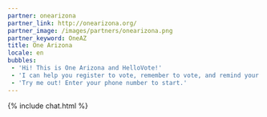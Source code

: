 ```yaml
---
partner: onearizona
partner_link: http://onearizona.org/
partner_image: /images/partners/onearizona.png
partner_keyword: OneAZ
title: One Arizona
locale: en
bubbles:
 - 'Hi! This is One Arizona and HelloVote!'
 - 'I can help you register to vote, remember to vote, and remind your friends to vote too.'
 - 'Try me out! Enter your phone number to start.'
---
```

{% include chat.html %}



